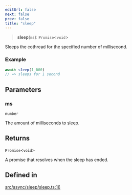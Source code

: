 ```yaml
---
editUrl: false
next: false
prev: false
title: "sleep"
---
```


> **sleep**(`ms`): `Promise`\<`void`\>

Sleeps the cothread for the specified number of millisecond.

### Example
```ts
await sleep(1_000)
// => sleeps for 1 second
```

## Parameters

### ms

`number`

The amount of milliseconds to sleep.

## Returns

`Promise`\<`void`\>

A promise that resolves when the sleep has ended.

## Defined in

[src/async/sleep/sleep.ts:16](https://github.com/skyleague/axioms/blob/75fb1c5c977f1940e84e5cdcef2be336d1fd81da/src/async/sleep/sleep.ts#L16)
